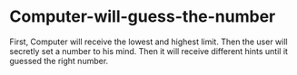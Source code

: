 # Computer-will-guess-the-number
First, Computer will receive the lowest and highest limit. Then the user will secretly set a number to his mind. Then it will receive different hints until it guessed the right number.
